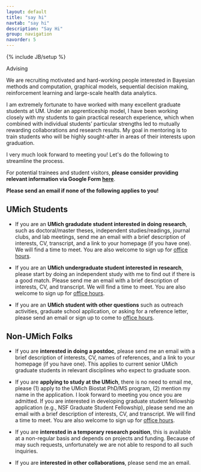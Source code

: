 ```yaml
---
layout: default
title: "say hi"
navtab: "say hi"
description: "Say Hi"
group: navigation
navorder: 5
---
```

{% include JB/setup %}


<div class="smalltitle text-left">Advising </div>
<div class="bigspacer"></div>

<div class="bigspacer"></div>

We are recruiting motivated and hard-working people interested in Bayesian methods and computation, graphical models, sequential decision making, reinforcement learning and large-scale health data analytics. 

I am extremely fortunate to have worked with many excellent graduate students at UM. Under an apprenticeship model, I have been working closely with my students to gain practical research experience, which when combined with individual students’ particular strengths led to mutually rewarding collaborations and research results. My goal in mentoring is to train students who will be highly sought-after in areas of their interests upon graduation.

I very much look forward to meeting you! Let's do the following to streamline the process. 

For potential trainees and student visitors, **please consider providing relevant information via Google Form [here](https://forms.gle/zNf4aMBiE69prweU7)**.

**Please send an email if none of the following applies to you!**

## UMich Students

- If you are an **UMich gradudate student interested in doing research**, such as doctoral/master theses, independent studies/readings, journal clubs, and lab meetings, send me an email with a brief description of interests, CV, transcript, and a link to your homepage (if you have one). We will find a time to meet. You are also welcome to sign up for [office hours](https://calendly.com/zhenkewu/office_hour_zhenke_wu).

- If you are an **UMich undergraduate student interested in research**, please start by doing an independent study with me to find out if there is a good match. Please send me an email with a brief description of interests, CV, and transcript. We will find a time to meet. You are also welcome to sign up for [office hours](https://calendly.com/zhenkewu/office_hour_zhenke_wu).

- If you are an **UMich student with other questions** such as outreach activities, graduate school application, or asking for a reference letter, please send an email or sign up to come to [office hours](https://calendly.com/zhenkewu/office_hour_zhenke_wu).
	
## Non-UMich Folks

- If you are **interested in doing a postdoc**, please send me an email with a brief description of interests, CV, names of references, and a link to your homepage (if you have one). This applies to current senior UMich graduate students in relevant disciplines who expect to graduate soon.

- If you are **applying to study at the UMich**, there is no need to email me, please (1) apply to the UMich Biostat PhD/MS program, (2) mention my name in the application. I look forward to meeting you once you are admitted. If you are interested in developing graduate student fellowship application (e.g., NSF Graduate Student Fellowship), please send me an email with a brief description of interests, CV, and transcript. We will find a time to meet. You are also welcome to sign up for [office hours](https://calendly.com/zhenkewu/office_hour_zhenke_wu).

- If you are **interested in a temporary research position**, this is available at a non-regular basis and depends on projects and funding. Because of may such requests, unfortunately we are not able to respond to all such inquiries.

- If you are **interested in other collaborations**, please send me an email.

